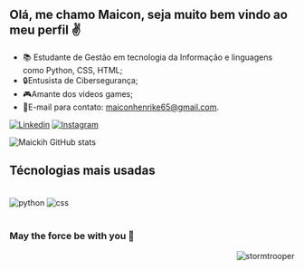 ## Olá, me chamo Maicon, seja muito bem vindo ao meu perfil ✌️ 

- 📚 Estudante de Gestão em tecnologia da Informação e linguagens como Python, CSS, HTML;
- 🔒Entusista de Cibersegurança;
- 🎮Amante dos videos games; 
- 📧E-mail para contato: maiconhenrike65@gmail.com. <br/>


[![Linkedin](https://img.shields.io/badge/LinkedIn-0077B5?style=for-the-badge&logo=linkedin&logoColor=white)](https://www.linkedin.com/in/maicon-medeiros-86a102199/)
[![Instagram](https://img.shields.io/badge/Instagram-E4405F?style=for-the-badge&logo=instagram&logoColor=white)](https://www.instagram.com/maaaickon/)


![Maickih GitHub stats](https://github-readme-stats.vercel.app/api?username=Maickih&show_icons=true&theme=tokyonight)


## Técnologias mais usadas

<Div style="display: inline_block"><br/>
  <img align="center" alt="python" src="https://img.shields.io/badge/Python-3776AB?style=for-the-badge&logo=python&logoColor=white">
  <img align="center" alt="css" src="https://img.shields.io/badge/CSS-239120?&style=for-the-badge&logo=css3&logoColor=white">
</div><br/>

### May the force be with you 🚀

<img align="right" alt="stormtrooper" src="https://cdn.discordapp.com/attachments/459142265810452532/1066813291281793174/0a95e7706fd9b0c96a54ba61cc8efc4b813b41f5.png">
